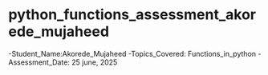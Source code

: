 # python_functions_assessment_akorede_mujaheed
-Student_Name:Akorede_Mujaheed
-Topics_Covered: Functions_in_python
-Assessment_Date: 25 june, 2025
